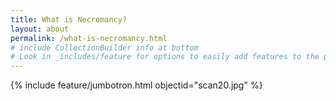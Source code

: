 ```yaml
---
title: What is Necromancy?
layout: about
permalink: /what-is-necromancy.html
# include CollectionBuilder info at bottom
# Look in _includes/feature for options to easily add features to the page
---
```


{% include feature/jumbotron.html objectid="scan20.jpg" %} 

